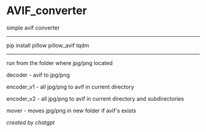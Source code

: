 # AVIF_converter

simple avif converter

----------------------------------------------

pip install pillow pillow_avif tqdm

----------------------------------------------

run from the folder where jpg/png located


decoder - avif to jpg/png

encoder_v1 - all jpg/png to avif in current directory

encoder_v2 - all jpg/png to avif in current directory and subdirectories 

mover - moves jpg/png in new folder if avif's exists

*created by chatgpt*
